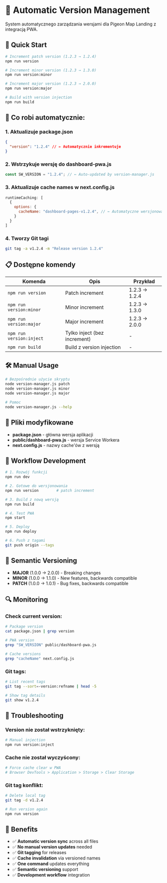 # 🔄 Automatic Version Management

System automatycznego zarządzania wersjami dla Pigeon Map Landing z integracją PWA.

## 🚀 Quick Start

```bash
# Increment patch version (1.2.3 → 1.2.4)
npm run version

# Increment minor version (1.2.3 → 1.3.0)
npm run version:minor

# Increment major version (1.2.3 → 2.0.0)
npm run version:major

# Build with version injection
npm run build
```

## 🎯 Co robi automatycznie:

### 1. **Aktualizuje package.json**
```json
{
  "version": "1.2.4" // ← Automatycznie inkrementuje
}
```

### 2. **Wstrzykuje wersję do dashboard-pwa.js**
```javascript
const SW_VERSION = "1.2.4"; // ← Auto-updated by version-manager.js
```

### 3. **Aktualizuje cache names w next.config.js**
```javascript
runtimeCaching: [
  {
    options: {
      cacheName: "dashboard-pages-v1.2.4", // ← Automatyczne wersjonowanie
    }
  }
]
```

### 4. **Tworzy Git tagi**
```bash
git tag -a v1.2.4 -m "Release version 1.2.4"
```

## 📋 Dostępne komendy

| Komenda | Opis | Przykład |
|---------|------|----------|
| `npm run version` | Patch increment | 1.2.3 → 1.2.4 |
| `npm run version:minor` | Minor increment | 1.2.3 → 1.3.0 |
| `npm run version:major` | Major increment | 1.2.3 → 2.0.0 |
| `npm run version:inject` | Tylko inject (bez increment) | - |
| `npm run build` | Build z version injection | - |

## 🛠️ Manual Usage

```bash
# Bezpośrednie użycie skryptu
node version-manager.js patch
node version-manager.js minor
node version-manager.js major

# Pomoc
node version-manager.js --help
```

## 📁 Pliki modyfikowane

- **package.json** - główna wersja aplikacji
- **public/dashboard-pwa.js** - wersja Service Workera  
- **next.config.js** - nazwy cache'ów z wersją

## 🔄 Workflow Development

```bash
# 1. Rozwój funkcji
npm run dev

# 2. Gotowe do wersjonowania
npm run version        # patch increment

# 3. Build z nową wersją
npm run build

# 4. Test PWA
npm start

# 5. Deploy
npm run deploy

# 6. Push z tagami
git push origin --tags
```

## 🎯 Semantic Versioning

- **MAJOR** (1.0.0 → 2.0.0) - Breaking changes
- **MINOR** (1.0.0 → 1.1.0) - New features, backwards compatible
- **PATCH** (1.0.0 → 1.0.1) - Bug fixes, backwards compatible

## 🔍 Monitoring

### Check current version:
```bash
# Package version
cat package.json | grep version

# PWA version
grep "SW_VERSION" public/dashboard-pwa.js

# Cache versions
grep "cacheName" next.config.js
```

### Git tags:
```bash
# List recent tags
git tag --sort=-version:refname | head -5

# Show tag details
git show v1.2.4
```

## 🚨 Troubleshooting

### Version nie został wstrzyknięty:
```bash
# Manual injection
npm run version:inject
```

### Cache nie został wyczyścony:
```bash
# Force cache clear w PWA
# Browser DevTools > Application > Storage > Clear Storage
```

### Git tag konflikt:
```bash
# Delete local tag
git tag -d v1.2.4

# Run version again
npm run version
```

## 🎉 Benefits

- ✅ **Automatic version sync** across all files
- ✅ **No manual version updates** needed
- ✅ **Git tagging** for releases  
- ✅ **Cache invalidation** via versioned names
- ✅ **One command** updates everything
- ✅ **Semantic versioning** support
- ✅ **Development workflow** integration

